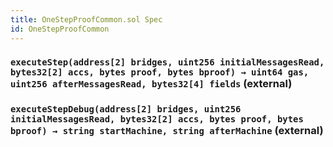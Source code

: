 ```yaml
---
title: OneStepProofCommon.sol Spec
id: OneStepProofCommon
---
```


### `executeStep(address[2] bridges, uint256 initialMessagesRead, bytes32[2] accs, bytes proof, bytes bproof) → uint64 gas, uint256 afterMessagesRead, bytes32[4] fields` (external)

### `executeStepDebug(address[2] bridges, uint256 initialMessagesRead, bytes32[2] accs, bytes proof, bytes bproof) → string startMachine, string afterMachine` (external)
